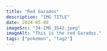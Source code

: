```yaml
---
title: "Red Garados"
description: "IMG TITLE"
date: 2024-05-08
imageSrc: "34-IMG_3542.jpeg"
imageAlt: "This is the red Garados."
tags: ["pokemon", "tag2"]
---
```

